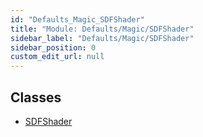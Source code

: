 ```yaml
---
id: "Defaults_Magic_SDFShader"
title: "Module: Defaults/Magic/SDFShader"
sidebar_label: "Defaults/Magic/SDFShader"
sidebar_position: 0
custom_edit_url: null
---
```


## Classes

- [SDFShader](../classes/Defaults_Magic_SDFShader.SDFShader.md)
